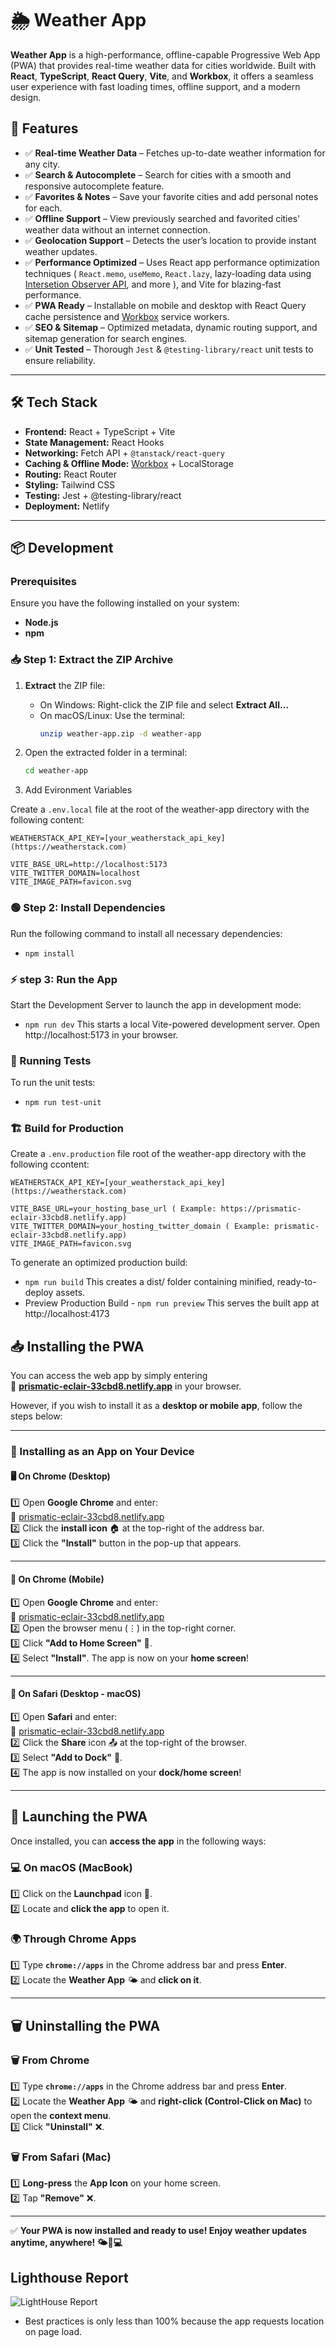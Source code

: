 # 🌦️ Weather App

**Weather App** is a high-performance, offline-capable Progressive Web App (PWA) that provides real-time weather data for cities worldwide. Built with **React**, **TypeScript**, **React Query**, **Vite**, and **Workbox**, it offers a seamless user experience with fast loading times, offline support, and a modern design.

## 🚀 Features

- ✅ **Real-time Weather Data** – Fetches up-to-date weather information for any city.
- ✅ **Search & Autocomplete** – Search for cities with a smooth and responsive autocomplete feature.
- ✅ **Favorites & Notes** – Save your favorite cities and add personal notes for each.
- ✅ **Offline Support** – View previously searched and favorited cities' weather data without an internet connection.
- ✅ **Geolocation Support** – Detects the user’s location to provide instant weather updates.
- ✅ **Performance Optimized** – Uses React app performance optimization techniques ( `React.memo`, `useMemo`, `React.lazy`, lazy-loading data using [Intersetion Observer API](https://developer.mozilla.org/en-US/docs/Web/API/Intersection_Observer_API), and more ), and Vite for blazing-fast performance.
- ✅ **PWA Ready** – Installable on mobile and desktop with React Query cache persistence and [Workbox](https://developer.chrome.com/docs/workbox) service workers.
- ✅ **SEO & Sitemap** – Optimized metadata, dynamic routing support, and sitemap generation for search engines.
- ✅ **Unit Tested** – Thorough `Jest` & `@testing-library/react` unit tests to ensure reliability.

---

## 🛠️ Tech Stack

- **Frontend:** React + TypeScript + Vite
- **State Management:** React Hooks
- **Networking:** Fetch API + `@tanstack/react-query`
- **Caching & Offline Mode:** [Workbox](https://developer.chrome.com/docs/workbox) + LocalStorage
- **Routing:** React Router
- **Styling:** Tailwind CSS
- **Testing:** Jest + @testing-library/react
- **Deployment:** Netlify

---

## 📦 Development

### Prerequisites

Ensure you have the following installed on your system:

- **Node.js**
- **npm**

### 📥 Step 1: Extract the ZIP Archive

1. **Extract** the ZIP file:
   - On Windows: Right-click the ZIP file and select **Extract All…**
   - On macOS/Linux: Use the terminal:
     ```sh
     unzip weather-app.zip -d weather-app
     ```

2. Open the extracted folder in a terminal:
   ```sh
   cd weather-app
   ```
2. Add Evironment Variables

Create a `.env.local` file at the root of the weather-app directory with the following content:

```
WEATHERSTACK_API_KEY=[your_weatherstack_api_key](https://weatherstack.com)

VITE_BASE_URL=http://localhost:5173
VITE_TWITTER_DOMAIN=localhost
VITE_IMAGE_PATH=favicon.svg
```

### 🟢 Step 2: Install Dependencies

Run the following command to install all necessary dependencies:

- `npm install`

### ⚡ step 3: Run the App

Start the Development Server to launch the app in development mode:

- `npm run dev`
  This starts a local Vite-powered development server.
  Open http://localhost:5173 in your browser.

### 🧪 Running Tests
To run the unit tests:

 - `npm run test-unit`

### 🏗️ Build for Production
Create a `.env.production` file root of the weather-app directory with the following ccontent:

```
WEATHERSTACK_API_KEY=[your_weatherstack_api_key](https://weatherstack.com)

VITE_BASE_URL=your_hosting_base_url ( Example: https://prismatic-eclair-33cbd8.netlify.app)
VITE_TWITTER_DOMAIN=your_hosting_twitter_domain ( Example: prismatic-eclair-33cbd8.netlify.app)
VITE_IMAGE_PATH=favicon.svg
```

To generate an optimized production build:
- `npm run build`
  This creates a dist/ folder containing minified, ready-to-deploy assets.
- Preview Production Build - `npm run preview`
  This serves the built app at http://localhost:4173


## 📥 Installing the PWA

You can access the web app by simply entering  
🔗 **[prismatic-eclair-33cbd8.netlify.app](https://prismatic-eclair-33cbd8.netlify.app)** in your browser.  

However, if you wish to install it as a **desktop or mobile app**, follow the steps below:  

---

### 📱 Installing as an App on Your Device  

#### **🖥️ On Chrome (Desktop)**  
1️⃣ Open **Google Chrome** and enter:  
   🔗 [prismatic-eclair-33cbd8.netlify.app](https://prismatic-eclair-33cbd8.netlify.app)  
2️⃣ Click the **install icon** 🏠 at the top-right of the address bar.  
3️⃣ Click the **"Install"** button in the pop-up that appears.  

---

#### **📱 On Chrome (Mobile)**  
1️⃣ Open **Google Chrome** and enter:  
   🔗 [prismatic-eclair-33cbd8.netlify.app](https://prismatic-eclair-33cbd8.netlify.app)  
2️⃣ Open the browser menu (⋮) in the top-right corner.  
3️⃣ Click **"Add to Home Screen"** 📌.  
4️⃣ Select **"Install"**. The app is now on your **home screen**!  

---

#### **🍏 On Safari (Desktop - macOS)**  
1️⃣ Open **Safari** and enter:  
   🔗 [prismatic-eclair-33cbd8.netlify.app](https://prismatic-eclair-33cbd8.netlify.app)  
2️⃣ Click the **Share** icon 📤 at the top-right of the browser.  
3️⃣ Select **"Add to Dock"** 📌.  
4️⃣ The app is now installed on your **dock/home screen**!  

---

## 🚀 Launching the PWA  

Once installed, you can **access the app** in the following ways:  

### **💻 On macOS (MacBook)**  
1️⃣ Click on the **Launchpad** icon 🚀.  
2️⃣ Locate and **click the app** to open it.  

### **🌍 Through Chrome Apps**  
1️⃣ Type **`chrome://apps`** in the Chrome address bar and press **Enter**.  
2️⃣ Locate the **Weather App** 🌤️ and **click on it**.  

---

## 🗑️ Uninstalling the PWA  

### **🗑️ From Chrome**  
1️⃣ Type **`chrome://apps`** in the Chrome address bar and press **Enter**.  
2️⃣ Locate the **Weather App** 🌤️ and **right-click (Control-Click on Mac)** to open the **context menu**.  
3️⃣ Click **"Uninstall"** ❌.  

### **🗑️ From Safari (Mac)**  
1️⃣ **Long-press** the **App Icon** on your home screen.  
2️⃣ Tap **"Remove"** ❌.  

---

✅ **Your PWA is now installed and ready to use! Enjoy weather updates anytime, anywhere! 🌤️📱💻**  



## Lighthouse Report
![LightHouse Report](https://drive.google.com/file/d/1F4LDx7-LfhlNaTrylrFoS-sK5dtoXInb/view?usp=sharing)
  - Best practices is only less than 100% because the app requests location on page load.
